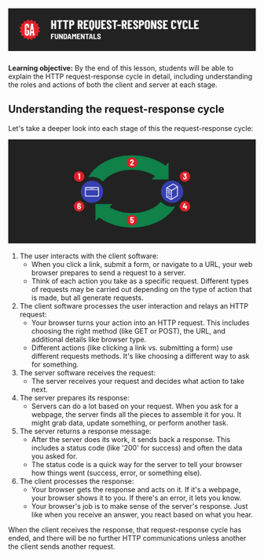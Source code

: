 # ![HTTP Request-Response Cycle - Fundamentals](./assets/hero.png)

**Learning objective:** By the end of this lesson, students will be able to explain the HTTP request-response cycle in detail, including understanding the roles and actions of both the client and server at each stage.

## Understanding the request-response cycle

Let's take a deeper look into each stage of this the request-response cycle:

![HTTP Request-Response Cycle Steps](./assets/req-res-steps.png)

1. The user interacts with the client software:
    - When you click a link, submit a form, or navigate to a URL, your web browser prepares to send a request to a server.
    - Think of each action you take as a specific request. Different types of requests may be carried out depending on the type of action that is made, but all generate requests.
2. The client software processes the user interaction and relays an HTTP request:
    - Your browser turns your action into an HTTP request. This includes choosing the right method (like GET or POST), the URL, and additional details like browser type.
    - Different actions (like clicking a link vs. submitting a form) use different requests methods. It's like choosing a different way to ask for something.
3. The server software receives the request:
    - The server receives your request and decides what action to take next.
4. The server prepares its response:
    - Servers can do a lot based on your request. When you ask for a webpage, the server finds all the pieces to assemble it for you. It might grab data, update something, or perform another task.
5. The server returns a response message:
    - After the server does its work, it sends back a response. This includes a status code (like '200' for success) and often the data you asked for.
    - The status code is a quick way for the server to tell your browser how things went (success, error, or something else).
6. The client processes the response:
    - Your browser gets the response and acts on it. If it's a webpage, your browser shows it to you. If there's an error, it lets you know.
    - Your browser's job is to make sense of the server's response. Just like when you receive an answer, you react based on what you hear.

When the client receives the response, that request-response cycle has ended, and there will be no further HTTP communications unless another the client sends another request.
